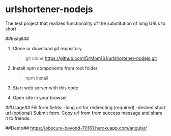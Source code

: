 # urlshortener-nodejs
The test project that realizes functionality of the substitution of long URLs to short 

##Install##

1. Clone or download git repository

    > git clone https://github.com/DrMom161/urlshortener-nodejs.git
2. Install npm components from root folder

    > npm install
4. Start web server with this code

5. Open site in your browser


##Usage##
Fill form fields:
  -long url for redirecting (required)
  -desired short url (optional)
Submit form.
Copy url from from success message and share it to friends.

##Demo##
https://obscure-beyond-70161.herokuapp.com/angular/
